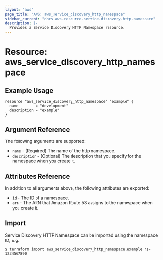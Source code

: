 ```yaml
---
layout: "aws"
page_title: "AWS: aws_service_discovery_http_namespace"
sidebar_current: "docs-aws-resource-service-discovery-http-namespace"
description: |-
  Provides a Service Discovery HTTP Namespace resource.
---
```


# Resource: aws_service_discovery_http_namespace


## Example Usage

```hcl
resource "aws_service_discovery_http_namespace" "example" {
  name        = "development"
  description = "example"
}
```

## Argument Reference

The following arguments are supported:

* `name` - (Required) The name of the http namespace.
* `description` - (Optional) The description that you specify for the namespace when you create it.

## Attributes Reference

In addition to all arguments above, the following attributes are exported:

* `id` - The ID of a namespace.
* `arn` - The ARN that Amazon Route 53 assigns to the namespace when you create it.

## Import

Service Discovery HTTP Namespace can be imported using the namespace ID, e.g.

```
$ terraform import aws_service_discovery_http_namespace.example ns-1234567890
```
